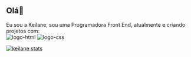 ## Olá👋

Eu sou a Keilane, sou uma Programadora Front End, atualmente e criando projetos com:
<br>
 <img src="https://img.shields.io/badge/HTML-239120?style=for-the-badge&logo=html5&logoColor=white" alt= "logo-html"/>
 <img src="https://img.shields.io/badge/CSS-239120?&style=for-the-badge&logo=css3&logoColor=white" alt="logo-css"/>



 [![keilane stats](https://github-readme-stats.vercel.app/api?username=keilane-rgb)](https://github.com/anuraghazra/github-readme-stats)

